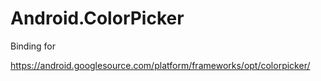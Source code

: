 # Android.ColorPicker

Binding for

https://android.googlesource.com/platform/frameworks/opt/colorpicker/
